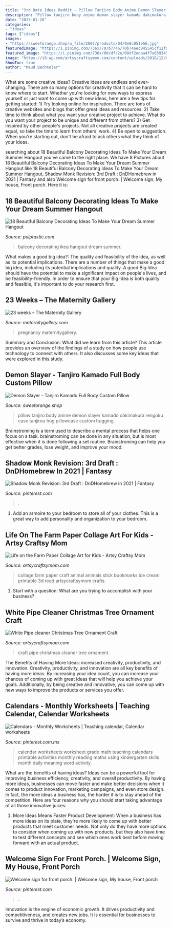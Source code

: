 ```yaml
---
title: "3rd Date Ideas Reddit - Pillow Tanjiro Body Anime Demon Slayer Kamado Dakimakura Rengoku Case Tanjirou Hug Pillowcase Custom Hugging"
description: "Pillow tanjiro body anime demon slayer kamado dakimakura rengoku case tanjirou hug pillowcase custom hugging"
date: "2023-01-26"
categories:
- "ideas"
tags: ["ideas"]
images:
- "https://sweetorange.shop/u_file/2007/products/04/0e8c051e56.jpg"
featuredImage: "https://i.pinimg.com/736x/70/b7/46/70b746ec845545cf12fa70b23d3f9e56.jpg"
featured_image: "https://i.pinimg.com/736x/00/df/2e/00df2edaa4f7a65934584bc054137fce--calendar-activities-daily-activities.jpg"
image: "https://i0.wp.com/artsycraftsymom.com/content/uploads/2018/12/White-Pipecleaner-Tree-Ornament-Craft-1.jpg?fit=1020%2C680&amp;ssl=1"
ShowToc: true
author: "Maud Bechtelar"
---
```



What are some creative ideas?
Creative ideas are endless and ever-changing. There are so many options for creativity that it can be hard to know where to start. Whether you're looking for new ways to express yourself or just want to come up with new ideas, here are a few tips for getting started: 1) Try looking online for inspiration. There are tons of creative websites and blogs that offer great ideas and resources. 2) Take time to think about what you want your creative project to achieve. What do you want your project to be unique and different from others? 3) Get inspired by other people's projects. Not all creative projects are created equal, so take the time to learn from others' work. 4) Be open to suggestion. When you're starting out, don't be afraid to ask others what they think of your ideas.

	

		
searching about 18 Beautiful Balcony Decorating Ideas To Make Your Dream Summer Hangout you've came to the right place. We have 8 Pictures about 18 Beautiful Balcony Decorating Ideas To Make Your Dream Summer Hangout like 18 Beautiful Balcony Decorating Ideas To Make Your Dream Summer Hangout, Shadow Monk Revision: 3rd Draft : DnDHomebrew in 2021 | Fantasy and also Welcome sign for front porch. | Welcome sign, My house, Front porch. Here it is:
		
    
## 18 Beautiful Balcony Decorating Ideas To Make Your Dream Summer Hangout

<img loading=lazy src="https://i0.wp.com/pulptastic.com/wp-content/uploads/2016/06/balcony-decorating-ideas-53-573d904fbcd09__700.jpg?w=662" onerror="this.onerror=null;this.src='https://tse2.mm.bing.net/th?id=OIP.v8iOdrCVZoTPP1ay8K99uwHaKa&amp;pid=15.1';" alt="18 Beautiful Balcony Decorating Ideas To Make Your Dream Summer Hangout">

_Source: pulptastic.com_

>balcony decorating ikea hangout dream summer. 

	

What makes a good big idea?: The quality and feasibility of the idea, as well as its potential implications.
There are a number of things that make a good big idea, including its potential implications and quality. A good Big Idea should have the potential to make a significant impact on people's lives, and be feasibility-friendly. In order to ensure that your Big Idea is both quality and feasible, it's important to do your research first.

    
## 23 Weeks – The Maternity Gallery

<img loading=lazy src="http://maternitygallery.com/wp-content/uploads/23wks_1st_loc_01-700x933.jpg" onerror="this.onerror=null;this.src='https://tse1.mm.bing.net/th?id=OIP.XlDWXH9hpQFEi8debGaILgHaJ3&amp;pid=15.1';" alt="23 weeks – The Maternity Gallery">

_Source: maternitygallery.com_

>pregnancy maternitygallery. 

	

Summary and Conclusion: What did we learn from this article?
This article provides an overview of the findings of a study on how people use technology to connect with others. It also discusses some key ideas that were explored in this study.

    
## Demon Slayer - Tanjiro Kamado Full Body Custom Pillow

<img loading=lazy src="https://sweetorange.shop/u_file/2007/products/04/0e8c051e56.jpg" onerror="this.onerror=null;this.src='https://tse1.mm.bing.net/th?id=OIP.F-3l75Wu6q0MV_Jdlk_A-AHaKe&amp;pid=15.1';" alt="Demon Slayer - Tanjiro Kamado Full Body Custom Pillow">

_Source: sweetorange.shop_

>pillow tanjiro body anime demon slayer kamado dakimakura rengoku case tanjirou hug pillowcase custom hugging. 

	

Brainstroming is a term used to describe a mental process that helps one focus on a task. brainstroming can be done in any situation, but is most effective when it is done following a set routine. Brainstroming can help you get better grades, lose weight, and improve your mood.

    
## Shadow Monk Revision: 3rd Draft : DnDHomebrew In 2021 | Fantasy

<img loading=lazy src="https://i.pinimg.com/736x/70/b7/46/70b746ec845545cf12fa70b23d3f9e56.jpg" onerror="this.onerror=null;this.src='https://tse4.mm.bing.net/th?id=OIP.lFgrx815tjO7dhobC-cBOgHaKB&amp;pid=15.1';" alt="Shadow Monk Revision: 3rd Draft : DnDHomebrew in 2021 | Fantasy">

_Source: pinterest.com_

>. 

	

1. Add an armoire to your bedroom to store all of your clothes. This is a great way to add personality and organization to your bedroom.

    
## Life On The Farm Paper Collage Art For Kids - Artsy Craftsy Mom

<img loading=lazy src="https://artsycraftsymom.com/content/uploads/2013/08/Life-on-the-Farm-Thematic-Paper-Collage-Art-for-kids-1.jpg" onerror="this.onerror=null;this.src='https://tse2.mm.bing.net/th?id=OIP.kFFeH1EFKsLjamrtldfYFQHaKk&amp;pid=15.1';" alt="Life on the Farm Paper Collage Art for Kids - Artsy Craftsy Mom">

_Source: artsycraftsymom.com_

>collage farm paper craft animal animals stick bookmarks ice cream printable 3d read artsycraftsymom crafts. 

	

1. Start with a question: What are you trying to accomplish with your business?

    
## White Pipe Cleaner Christmas Tree Ornament Craft

<img loading=lazy src="https://i0.wp.com/artsycraftsymom.com/content/uploads/2018/12/White-Pipecleaner-Tree-Ornament-Craft-1.jpg?fit=1020%2C680&amp;ssl=1" onerror="this.onerror=null;this.src='https://tse1.mm.bing.net/th?id=OIP.labFU7Lgpe4_JCHjeNgCpAHaE8&amp;pid=15.1';" alt="White Pipe cleaner Christmas Tree Ornament Craft">

_Source: artsycraftsymom.com_

>craft pipe christmas cleaner tree ornament. 

	

The Benefits of Having More Ideas: increased creativity, productivity, and innovation.
Creativity, productivity, and innovation are all key benefits of having more ideas. By increasing your idea count, you can increase your chances of coming up with great ideas that will help you achieve your goals. Additionally, by being creative and innovative, you can come up with new ways to improve the products or services you offer.

    
## Calendars - Monthly Worksheets | Teaching Calendar, Calendar Worksheets

<img loading=lazy src="https://i.pinimg.com/736x/00/df/2e/00df2edaa4f7a65934584bc054137fce--calendar-activities-daily-activities.jpg" onerror="this.onerror=null;this.src='https://tse1.mm.bing.net/th?id=OIP.vAIRQestVLhPm3UrNYZG1AAAAA&amp;pid=15.1';" alt="Calendars - Monthly Worksheets | Teaching calendar, Calendar worksheets">

_Source: pinterest.com.mx_

>calendar worksheets worksheet grade math teaching calendars printable activities monthly reading maths using kindergarten skills month daily meaning word activity. 

	

What are the benefits of having ideas?
Ideas can be a powerful tool for improving business efficiency, creativity, and overall productivity. By having more ideas, businesses can move faster and make better decisions when it comes to product innovation, marketing campaigns, and even store design. In fact, the more ideas a business has, the harder it is to stay ahead of the competition. Here are four reasons why you should start taking advantage of all those innovative juices:
1. More Ideas Means Faster Product Development: When a business has more ideas on its plate, they're more likely to come up with better products that meet customer needs. Not only do they have more options to consider when coming up with new products, but they also have time to test different concepts and see which ones work best before moving forward with an actual product.

    
## Welcome Sign For Front Porch. | Welcome Sign, My House, Front Porch

<img loading=lazy src="https://i.pinimg.com/736x/ac/dc/85/acdc85435a755c514869498cf34e98d5.jpg" onerror="this.onerror=null;this.src='https://tse3.mm.bing.net/th?id=OIP.ZuP5HRPK06VvEzvETl15SwHaNL&amp;pid=15.1';" alt="Welcome sign for front porch. | Welcome sign, My house, Front porch">

_Source: pinterest.com_

>. 

	

Innovation is the engine of economic growth. It drives productivity and competitiveness, and creates new jobs. It is essential for businesses to survive and thrive in today’s economy.

